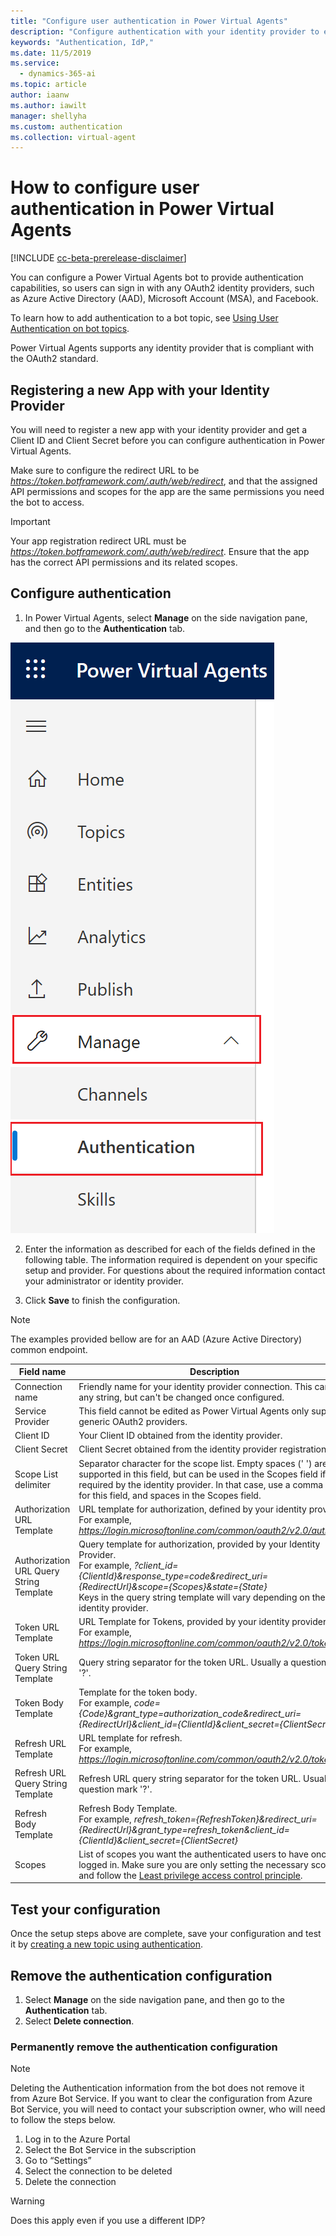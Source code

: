 ```yaml
---
title: "Configure user authentication in Power Virtual Agents"
description: "Configure authentication with your identity provider to enable users to sign in when having a bot conversation."
keywords: "Authentication, IdP,"
ms.date: 11/5/2019
ms.service:
  - dynamics-365-ai
ms.topic: article
author: iaanw
ms.author: iawilt
manager: shellyha
ms.custom: authentication
ms.collection: virtual-agent
---
```


# How to configure user authentication in Power Virtual Agents

[!INCLUDE [cc-beta-prerelease-disclaimer](includes/cc-beta-prerelease-disclaimer.md)]

You can configure a Power Virtual Agents bot to provide authentication capabilities, so users can sign in with any OAuth2 identity providers, such as Azure Active Directory (AAD), Microsoft Account (MSA), and Facebook. 

To learn how to add authentication to a bot topic, see [Using User Authentication on bot topics](advanced-end-user-authentication.md).

Power Virtual Agents supports any identity provider that is compliant with the OAuth2 standard.

## Registering a new App with your Identity Provider
You will need to register a new app with your identity provider and get a Client ID and Client Secret before you can configure authentication in Power Virtual Agents. 

Make sure to configure the redirect URL to be *https://token.botframework.com/.auth/web/redirect*, and that the assigned API permissions and scopes for the app are the same permissions you need the bot to access.

> [!IMPORTANT] 
> Your app registration redirect URL must be *https://token.botframework.com/.auth/web/redirect*.
> Ensure that the app has the correct API permissions and its related scopes.

## Configure authentication

1. In Power Virtual Agents, select **Manage** on the side navigation pane, and then go to the **Authentication** tab.

![](media/auth-manage.png)

2. Enter the information as described for each of the fields defined in the following table. The information required is dependent on your specific setup and provider. For questions about the required information contact your administrator or identity provider.

3. Click **Save** to finish the configuration.

>[!NOTE]
>The examples provided bellow are for an AAD (Azure Active Directory) common endpoint.

Field name | Description
---|---
Connection name | Friendly name for your identity provider connection. This can be any string, but can't be changed once configured.
Service Provider | This field cannot be edited as Power Virtual Agents only supports generic OAuth2 providers.
Client ID | Your Client ID obtained from the identity provider.
Client Secret | Client Secret obtained from the identity provider registration.
Scope List delimiter | Separator character for the scope list. Empty spaces (' ') are not supported in this field, but can be used in the Scopes field if required by the identity provider. In that case, use a comma (',') for this field, and spaces in the Scopes field.
Authorization URL Template | URL template for authorization, defined by your identity provider. <br />For example, *https://login.microsoftonline.com/common/oauth2/v2.0/authorize*
Authorization URL Query String Template | Query template for authorization, provided by your Identity Provider. <br />For example, *?client_id={ClientId}&response_type=code&redirect_uri={RedirectUrl}&scope={Scopes}&state={State}*<br />Keys in the query string template will vary depending on the identity provider. 
Token URL Template | URL Template for Tokens, provided by your identity provider. <br />For example, *https://login.microsoftonline.com/common/oauth2/v2.0/token*
Token URL Query String Template | Query string separator for the token URL. Usually a question mark '?'.
Token Body Template | Template for the token body. <br />For example, *code={Code}&grant_type=authorization_code&redirect_uri={RedirectUrl}&client_id={ClientId}&client_secret={ClientSecret}*
Refresh URL Template | URL template for refresh. <br />For example, *https://login.microsoftonline.com/common/oauth2/v2.0/token*
Refresh URL Query String Template | Refresh URL query string separator for the token URL. Usually a question mark '?'.
Refresh Body Template | Refresh Body Template. <br />For example, *refresh_token={RefreshToken}&redirect_uri={RedirectUrl}&grant_type=refresh_token&client_id={ClientId}&client_secret={ClientSecret}*
Scopes | List of scopes you want the authenticated users to have once logged in. Make sure you are only setting the necessary scopes, and follow the [Least privilege access control principle](/windows-server/identity/ad-ds/plan/security-best-practices/implementing-least-privilege-administrative-models).

## Test your configuration

Once the setup steps above are complete, save your configuration and test it by [creating a new topic using authentication](advanced-end-user-authentication.md).


## Remove the authentication configuration

1. Select **Manage** on the side navigation pane, and then go to the **Authentication** tab.
2. Select **Delete connection**.

### Permanently remove the authentication configuration

> [!Note]
> Deleting the Authentication information from the bot does not remove it from Azure Bot Service. If you want to clear the configuration from Azure Bot Service, you will need to contact your subscription owner, who will need to follow the steps below.

1. Log in to the Azure Portal
1. Select the Bot Service in the subscription
1. Go to “Settings”
1. Select the connection to be deleted
1. Delete the connection


>[!WARNING]
>Does this apply even if you use a different IDP?
